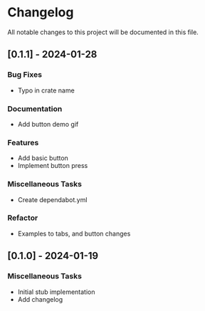 # Changelog

All notable changes to this project will be documented in this file.

## [0.1.1] - 2024-01-28

### Bug Fixes

- Typo in crate name

### Documentation

- Add button demo gif

### Features

- Add basic button
- Implement button press

### Miscellaneous Tasks

- Create dependabot.yml

### Refactor

- Examples to tabs, and button changes

<!-- generated by git-cliff -->
## [0.1.0] - 2024-01-19

### Miscellaneous Tasks

- Initial stub implementation
- Add changelog

<!-- generated by git-cliff -->
